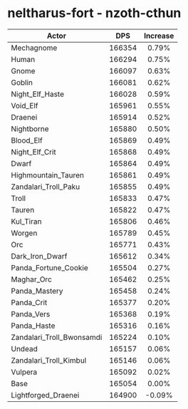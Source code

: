 # neltharus-fort - nzoth-cthun
| Actor | DPS | Increase |
|---|:---:|:---:|
|Mechagnome|166354|0.79%|
|Human|166294|0.75%|
|Gnome|166097|0.63%|
|Goblin|166081|0.62%|
|Night_Elf_Haste|166028|0.59%|
|Void_Elf|165961|0.55%|
|Draenei|165914|0.52%|
|Nightborne|165880|0.50%|
|Blood_Elf|165869|0.49%|
|Night_Elf_Crit|165868|0.49%|
|Dwarf|165864|0.49%|
|Highmountain_Tauren|165861|0.49%|
|Zandalari_Troll_Paku|165855|0.49%|
|Troll|165833|0.47%|
|Tauren|165822|0.47%|
|Kul_Tiran|165806|0.46%|
|Worgen|165789|0.45%|
|Orc|165771|0.43%|
|Dark_Iron_Dwarf|165612|0.34%|
|Panda_Fortune_Cookie|165504|0.27%|
|Maghar_Orc|165462|0.25%|
|Panda_Mastery|165458|0.24%|
|Panda_Crit|165377|0.20%|
|Panda_Vers|165368|0.19%|
|Panda_Haste|165316|0.16%|
|Zandalari_Troll_Bwonsamdi|165224|0.10%|
|Undead|165157|0.06%|
|Zandalari_Troll_Kimbul|165146|0.06%|
|Vulpera|165092|0.02%|
|Base|165054|0.00%|
|Lightforged_Draenei|164900|-0.09%|
